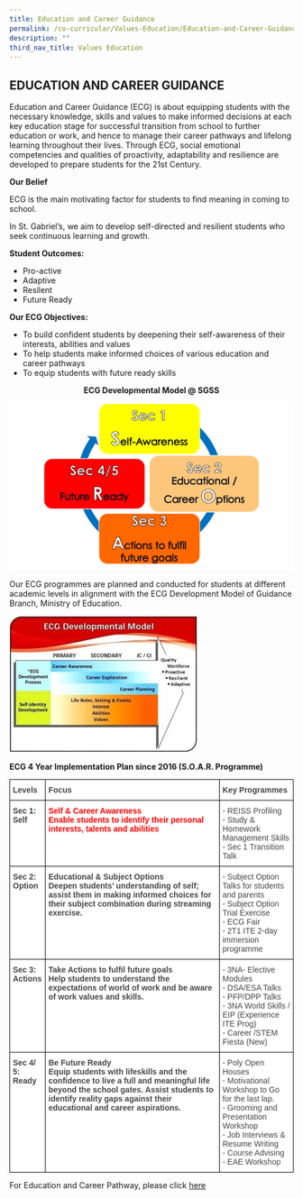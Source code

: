 ```yaml
---
title: Education and Career Guidance
permalink: /co-curricular/Values-Education/Education-and-Career-Guidance/
description: ""
third_nav_title: Values Education
---
```

## EDUCATION AND CAREER GUIDANCE

Education and Career Guidance (ECG) is about equipping students with the necessary knowledge, skills and values to make informed decisions at each key education stage for successful transition from school to further education or work, and hence to manage their career pathways and lifelong learning throughout their lives. Through ECG, social emotional competencies and qualities of proactivity, adaptability and resilience are developed to prepare students for the 21st Century.  

**Our Belief**

ECG is the main motivating factor for students to find meaning in coming to school.

In St. Gabriel’s, we aim to develop self-directed and resilient students who seek continuous learning and growth.

**Student Outcomes:**

*   Pro-active
*   Adaptive
*   Resilent
*   Future Ready

**Our ECG Objectives:**

*   To build confident students by deepening their self-awareness of their interests, abilities and values
*   To help students make informed choices of various education and career pathways
*   To equip students with future ready skills

<center><b>ECG Developmental Model @ SGSS</b></center>
	
![](/images/CCE/Education%20and%20Career%20Guidance/ECGDEV_1.png)
	
Our ECG programmes are planned and conducted for students at different academic levels in alignment with the ECG Development Model of Guidance Branch, Ministry of Education.

![](/images/CCE/Education%20and%20Career%20Guidance/ECGDEV_1.jpeg)

**ECG 4 Year Implementation Plan since 2016 (S.O.A.R. Programme)**

<style type="text/css">
.tg  {border-collapse:collapse;border-spacing:0;}
.tg td{border-color:black;border-style:solid;border-width:1px;font-family:Arial, sans-serif;font-size:14px;
  overflow:hidden;padding:10px 5px;word-break:normal;}
.tg th{border-color:black;border-style:solid;border-width:1px;font-family:Arial, sans-serif;font-size:14px;
  font-weight:normal;overflow:hidden;padding:10px 5px;word-break:normal;}
.tg .tg-fwnj{background-color:#FFF;color:#454545;text-align:left;vertical-align:top}
.tg .tg-kwiv{background-color:#FFF;color:#F00;font-weight:bold;text-align:left;vertical-align:top}
.tg .tg-9u4g{background-color:#FFF;color:#454545;font-weight:bold;text-align:left;vertical-align:top}
</style>
<table class="tg">
<thead>
  <tr>
    <th class="tg-9u4g">Levels</th>
    <th class="tg-9u4g">Focus</th>
    <th class="tg-9u4g">Key Programmes</th>
  </tr>
</thead>
<tbody>
  <tr>
    <td class="tg-9u4g">Sec 1:<br>Self</td>
    <td class="tg-kwiv">Self &amp; Career Awareness<br>Enable students to identify their personal interests, talents and abilities</td>
    <td class="tg-fwnj">- REISS Profiling<br>- Study &amp; Homework Management Skills<br>- Sec 1 Transition Talk</td>
  </tr>
  <tr>
    <td class="tg-9u4g">Sec 2:<br>Option</td>
    <td class="tg-9u4g">Educational &amp; Subject Options<br>Deepen students’ understanding of self; assist them in making informed choices for their subject combination during streaming exercise.</td>
    <td class="tg-fwnj">- Subject Option Talks for students and parents<br>- Subject Option Trial Exercise<br>- ECG Fair<br>- 2T1 ITE 2-day immersion programme</td>
  </tr>
  <tr>
    <td class="tg-9u4g">Sec 3:<br>Actions</td>
    <td class="tg-9u4g">Take Actions to fulfil future goals<br>Help students to understand the expectations of world of work and be aware of work values and skills.</td>
    <td class="tg-fwnj">- 3NA- Elective Modules<br>- DSA/ESA Talks<br>- PFP/DPP Talks<br>- 3NA World Skills / EIP (Experience ITE Prog)<br>- Career /STEM Fiesta (New)</td>
  </tr>
  <tr>
    <td class="tg-9u4g">Sec 4/ 5:<br>Ready</td>
    <td class="tg-9u4g">Be Future Ready<br>Equip students with lifeskills and the confidence to live a full and meaningful life beyond the school gates. Assist students to identify reality gaps against their educational and career aspirations.</td>
    <td class="tg-fwnj">- Poly Open Houses<br>- Motivational Workshop to Go for the last lap.<br>- Grooming and Presentation Workshop<br>- Job Interviews &amp; Resume Writing<br>- Course Advising<br>- EAE Workshop</td>
  </tr>
</tbody>
</table>

For Education and Career Pathway, please click [here](https://sites.google.com/moe.edu.sg/2021sgsssec4and5/home)